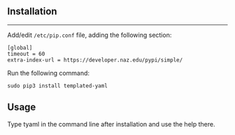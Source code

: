 Installation
---

---

Add/edit `/etc/pip.conf` file, adding the following section:

```
[global]
timeout = 60
extra-index-url = https://developer.naz.edu/pypi/simple/
```

Run the following command:

```
sudo pip3 install templated-yaml
```

Usage
---

Type tyaml in the command line after installation and use the help there.